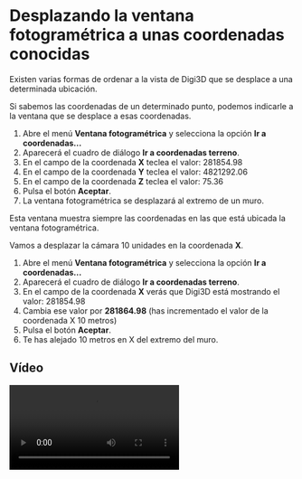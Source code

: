 # Desplazando la ventana fotogramétrica a unas coordenadas conocidas

Existen varias formas de ordenar a la vista de Digi3D que se desplace a una determinada ubicación.

Si sabemos las coordenadas de un determinado punto, podemos indicarle a la ventana que se desplace a esas coordenadas.

1. Abre el menú **Ventana fotogramétrica** y selecciona la opción **Ir a coordenadas...**
2. Aparecerá el cuadro de diálogo **Ir a coordenadas terreno**.
3. En el campo de la coordenada **X** teclea el valor: 281854.98
4. En el campo de la coordenada **Y** teclea el valor: 4821292.06
5. En el campo de la coordenada **Z** teclea el valor: 75.36
6. Pulsa el botón **Aceptar**.
7. La ventana fotogramétrica se desplazará al extremo de un muro.

Esta ventana muestra siempre las coordenadas en las que está ubicada la ventana fotogramétrica.

Vamos a desplazar la cámara 10 unidades en la coordenada **X**.

1. Abre el menú **Ventana fotogramétrica** y selecciona la opción **Ir a coordenadas...**
2. Aparecerá el cuadro de diálogo **Ir a coordenadas terreno**.
3. En el campo de la coordenada **X** verás que Digi3D está mostrando el valor: 281854.98
4. Cambia ese valor por **281864.98** \(has incrementado el valor de la coordenada X 10 metros\)
5. Pulsa el botón **Aceptar**.
6. Te has alejado 10 metros en X del extremo del muro.

## Vídeo

<video controls><source src="https://digi21.blob.core.windows.net/videos-ayuda/Desplazando%20la%20ventana%20fotogrametrica%20a%20unas%20coordenadas%20conocidas.mp4" caption="" type="video/mp4"></video>

